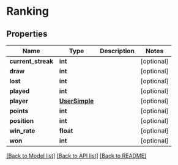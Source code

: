 # Ranking

## Properties
Name | Type | Description | Notes
------------ | ------------- | ------------- | -------------
**current_streak** | **int** |  | [optional] 
**draw** | **int** |  | [optional] 
**lost** | **int** |  | [optional] 
**played** | **int** |  | [optional] 
**player** | [**UserSimple**](UserSimple.md) |  | [optional] 
**points** | **int** |  | [optional] 
**position** | **int** |  | [optional] 
**win_rate** | **float** |  | [optional] 
**won** | **int** |  | [optional] 

[[Back to Model list]](../README.md#documentation-for-models) [[Back to API list]](../README.md#documentation-for-api-endpoints) [[Back to README]](../README.md)


